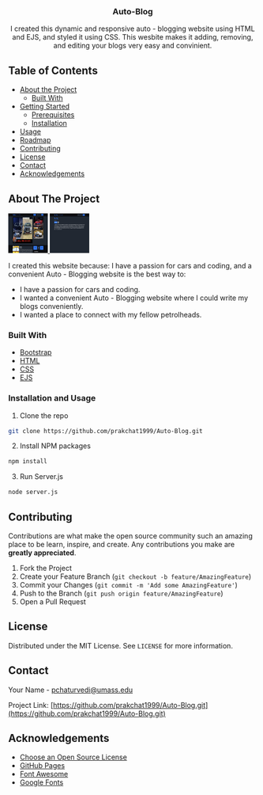 <!-- PROJECT HEADER -->
<br />
<p align="center">

  <h3 align="center">Auto-Blog</h3>

  <p align="center">
    I created this dynamic and responsive auto - blogging website using HTML and EJS, and styled it using CSS. This wesbite makes it adding, removing, and editing your blogs very easy and convinient.
  </p>
</p>



<!-- TABLE OF CONTENTS -->
## Table of Contents

* [About the Project](#about-the-project)
  * [Built With](#built-with)
* [Getting Started](#getting-started)
  * [Prerequisites](#prerequisites)
  * [Installation](#installation)
* [Usage](#usage)
* [Roadmap](#roadmap)
* [Contributing](#contributing)
* [License](#license)
* [Contact](#contact)
* [Acknowledgements](#acknowledgements)



<!-- ABOUT THE PROJECT -->
## About The Project
<a href="https://github.com/othneildrew/Best-README-Template">
    <img src="img/Home-Page-SS.png" alt="Logo" width="80" height="80">
  </a>
<a href="https://github.com/othneildrew/Best-README-Template">
    <img src="img/Show-More-SS.png" alt="Logo" width="80" height="80">
  </a>

I created this website because: I have a passion for cars and coding, and a convenient Auto - Blogging website is the best way to:

* I have a passion for cars and coding.
* I wanted a convenient Auto - Blogging website where I could write my blogs conveniently.
* I wanted a place to connect with my fellow petrolheads.

### Built With

* [Bootstrap](https://getbootstrap.com)
* [HTML](https://html.com/)
* [CSS](https://www.w3.org/Style/CSS/Overview.en.html)
* [EJS](https://ejs.co/)


### Installation and Usage

1. Clone the repo
```sh
git clone https://github.com/prakchat1999/Auto-Blog.git
```
2. Install NPM packages
```sh
npm install
```
3. Run Server.js
```sh
node server.js
```

<!-- CONTRIBUTING -->
## Contributing

Contributions are what make the open source community such an amazing place to be learn, inspire, and create. Any contributions you make are **greatly appreciated**.

1. Fork the Project
2. Create your Feature Branch (`git checkout -b feature/AmazingFeature`)
3. Commit your Changes (`git commit -m 'Add some AmazingFeature'`)
4. Push to the Branch (`git push origin feature/AmazingFeature`)
5. Open a Pull Request



<!-- LICENSE -->
## License

Distributed under the MIT License. See `LICENSE` for more information.



<!-- CONTACT -->
## Contact

Your Name - pchaturvedi@umass.edu

Project Link: [https://github.com/prakchat1999/Auto-Blog.git](https://github.com/prakchat1999/Auto-Blog.git)



<!-- ACKNOWLEDGEMENTS -->
## Acknowledgements
* [Choose an Open Source License](https://choosealicense.com)
* [GitHub Pages](https://pages.github.com)
* [Font Awesome](https://fontawesome.com)
* [Google Fonts](https://fonts.google.com)
